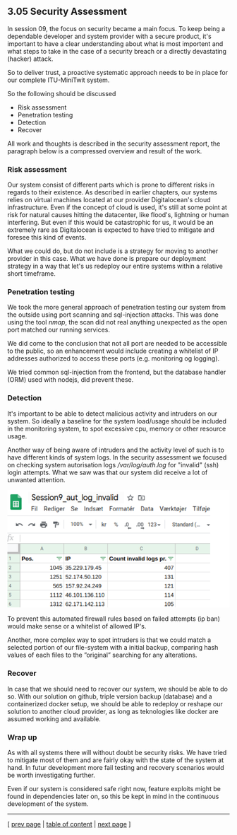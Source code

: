 ## 3.05 Security Assessment

In session 09, the focus on security became a main focus. To keep being a dependable developer and system provider with a secure product, it's important to have a clear understanding about what is most importent and what steps to take in the case of a security breach or a directly devastating (hacker) attack.

So to deliver trust, a proactive systematic approach needs to be in place for our complete ITU-MiniTwit system.

So the following should be discussed
- Risk assessment
- Penetration testing
- Detection
- Recover

All work and thoughts is described in the security assessment report, the paragraph below is a compressed overview and result of the work.

### Risk assessment
Our system consist of different parts which is prone to different risks in regards to their existence.
As described in earlier chapters, our systems relies on virtual machines located at our provider Digitalocean's cloud infrastructure. Even if the concept of cloud is used, it's still at some point at risk for natural causes hitting the datacenter, like flood's, lightning or human interfering. But even if this would be catastrophic for us, it would be an extremely rare as Digitalocean is expected to have tried to mitigate and foresee this kind of events.

What we could do, but do not include is a strategy for moving to another provider in this case. What we have done is prepare our deployment strategy in a way that let's us redeploy our entire systems within a relative short timeframe.

### Penetration testing
We took the more general approach of penetration testing our system from the outside using port scanning and sql-injection attacks. This was done using the tool *nmap*, the scan did not real anything unexpected as the open port matched our running services.

We did come to the conclusion that not all port are needed to be accessible to the public, so an enhancement would include creating a whitelist of IP addresses authorized to access these ports (e.g. monitoring og logging).

We tried common sql-injection from the frontend, but the database handler (ORM) used with nodejs, did prevent these.

### Detection
It's important to be able to detect malicious activity and intruders on our system. So ideally a baseline for the system load/usage should be included in the monitoring system, to spot excessive cpu, memory or other resource usage.

Another way of being aware of intruders and the activity level of such is to have different kinds of system logs. In the security assessment we focused on checking system autorisation logs */var/log/auth.log* for "invalid" (ssh) login attempts. What we saw was that our system did receive a lot of unwanted attention.

![Invalid login attempts count](../images/ch3_sec_auth_log.png)

To prevent this automated firewall rules based on failed attempts (ip ban) would make sense or a whitelist of allowed IP's.

Another, more complex way to spot intruders is that we could match a selected portion of our file-system with a initial backup, comparing hash values of each files to the ”original” searching for any alterations.

### Recover
In case that we should need to recover our system, we should be able to do so. With our solution on github, triple version backup (database) and a containerized docker setup, we should be able to redeploy or reshape our solution to another cloud provider, as long as teknologies like docker are assumed working and available.

### Wrap up
As with all systems there will without doubt be security risks. We have tried to mitigate most of them and are fairly okay with the state of the system at hand. In futur development more fail testing and recovery scenarios would be worth investigating further.

Even if our system is considered safe right now, feature exploits might be found in dependencies later on, so this be kept in mind in the continuous development of the system.

---
[ [prev page](../chapters/304_monitoring_and_logging.md) | [table of content](../table_of_content.md) | [next page](../chapters/306_scaling_and_load_balancing.md) ]
